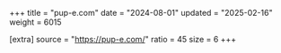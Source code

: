 +++
title = "pup-e.com"
date = "2024-08-01"
updated = "2025-02-16"
weight = 6015

[extra]
source = "https://pup-e.com/"
ratio = 45
size = 6
+++
